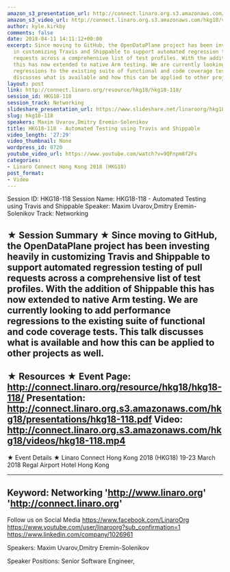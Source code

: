 ```yaml
---
amazon_s3_presentation_url: http://connect.linaro.org.s3.amazonaws.com/hkg18/presentations/hkg18-118.pdf
amazon_s3_video_url: http://connect.linaro.org.s3.amazonaws.com/hkg18/videos/hkg18-118.mp4
author: kyle.kirkby
comments: false
date: 2018-04-11 14:11:12+00:00
excerpt: Since moving to GitHub, the OpenDataPlane project has been investing heavily
  in customizing Travis and Shippable to support automated regression testing of pull
  requests across a comprehensive list of test profiles. With the addition of Shippable
  this has now extended to native Arm testing. We are currently looking to add performance
  regressions to the existing suite of functional and code coverage tests. This talk
  discusses what is available and how this can be applied to other projects as well.
layout: post
link: http://connect.linaro.org/resource/hkg18/hkg18-118/
session_id: HKG18-118
session_track: Networking
slideshare_presentation_url: https://www.slideshare.net/linaroorg/hkg18118-automated-testing-using-travis-and-shippable-91264370
slug: hkg18-118
speakers: Maxim Uvarov,Dmitry Eremin-Solenikov
title: HKG18-118 - Automated Testing using Travis and Shippable
video_length: '27:29'
video_thumbnail: None
wordpress_id: 8720
youtube_video_url: https://www.youtube.com/watch?v=9QFnpm8f2Fs
categories:
- Linaro Connect Hong Kong 2018 (HKG18)
post_format:
- Video
---
```


Session ID: HKG18-118
Session Name: HKG18-118 - Automated Testing using Travis and Shippable
Speaker: Maxim Uvarov,Dmitry Eremin-Solenikov
Track: Networking


★ Session Summary ★
Since moving to GitHub, the OpenDataPlane project has been investing heavily in customizing Travis and Shippable to support automated regression testing of pull requests across a comprehensive list of test profiles. With the addition of Shippable this has now extended to native Arm testing. We are currently looking to add performance regressions to the existing suite of functional and code coverage tests. This talk discusses what is available and how this can be applied to other projects as well.
---------------------------------------------------
★ Resources ★
Event Page: http://connect.linaro.org/resource/hkg18/hkg18-118/
Presentation: http://connect.linaro.org.s3.amazonaws.com/hkg18/presentations/hkg18-118.pdf
Video: http://connect.linaro.org.s3.amazonaws.com/hkg18/videos/hkg18-118.mp4
 ---------------------------------------------------
★ Event Details ★
Linaro Connect Hong Kong 2018 (HKG18)
19-23 March 2018 
Regal Airport Hotel Hong Kong

---------------------------------------------------
Keyword: Networking
'http://www.linaro.org'
'http://connect.linaro.org'
---------------------------------------------------
Follow us on Social Media
https://www.facebook.com/LinaroOrg
https://www.youtube.com/user/linaroorg?sub_confirmation=1
https://www.linkedin.com/company/1026961

Speakers: Maxim Uvarov,Dmitry Eremin-Solenikov

Speaker Positions: Senior Software Engineer,


